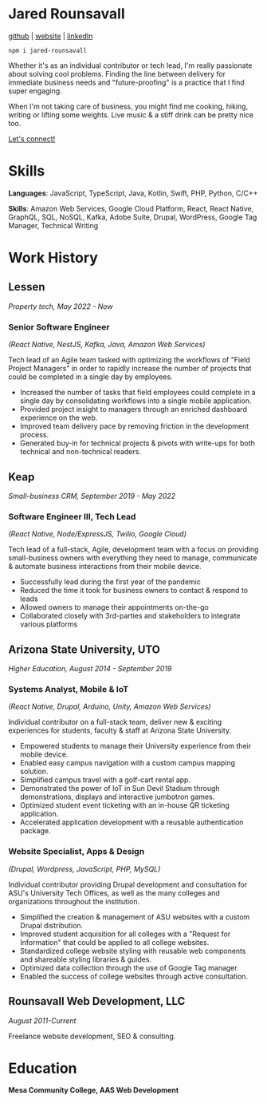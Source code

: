 ﻿
# Jared Rounsavall

[github](https://github.com/jrounsav) | [website](http://jaredrounsavall.com) | [linkedIn](https://www.linkedin.com/in/jared-rounsavall-a73b6858)

```
npm i jared-rounsavall
```

Whether it's as an individual contributor or tech lead, I'm really passionate about solving cool problems. Finding the line between delivery for immediate business needs and "future-proofing" is a practice that I find super engaging.

When I'm not taking care of business, you might find me cooking, hiking, writing or lifting some weights. Live music & a stiff drink can be pretty nice too.  

[Let's connect!](https://www.linkedin.com/in/jared-rounsavall-a73b6858/)

# Skills

**Languages**: JavaScript, TypeScript, Java, Kotlin, Swift, PHP, Python, C/C++

**Skills**: Amazon Web Services, Google Cloud Platform, React, React Native, GraphQL, SQL, NoSQL, Kafka, Adobe Suite, Drupal, WordPress, Google Tag Manager, Technical Writing

# Work History

## **Lessen**
*Property tech, May 2022 - Now*

### Senior Software Engineer

*(React Native, NestJS, Kafka, Java, Amazon Web Services)*

Tech lead of an Agile team tasked with optimizing the workflows of "Field Project Managers" in order to rapidly increase the number of projects that could be completed in a single day by employees.

- Increased the number of tasks that field employees could complete in a single day by consolidating workflows into a single mobile application.
- Provided project insight to managers through an enriched dashboard experience on the web.
- Improved team delivery pace by removing friction in the development process.
- Generated buy-in for technical projects & pivots with write-ups for both technical and non-technical readers.

## **Keap**
*Small-business CRM, September 2019 - May 2022*

### Software Engineer III, Tech Lead

*(React Native, Node/ExpressJS, Twilio, Google Cloud)*

Tech lead of a full-stack, Agile, development team with a focus on providing small-business owners with everything they need to manage, communicate & automate business interactions from their mobile device.

- Successfully lead during the first year of the pandemic
- Reduced the time it took for business owners to contact & respond to leads
- Allowed owners to manage their appointments on-the-go
- Collaborated closely with 3rd-parties and stakeholders to integrate various platforms

## **Arizona State University, UTO**
*Higher Education, August 2014 - September 2019*

### Systems Analyst, Mobile & IoT

_(React Native, Drupal, Arduino, Unity, Amazon Web Services)_

Individual contributor on a full-stack team, deliver new & exciting experiences for students, faculty & staff at Arizona State University.

- Empowered students to manage their University experience from their mobile device.
- Enabled easy campus navigation with a custom campus mapping solution. 
- Simplified campus travel with a golf-cart rental app.
- Demonstrated the power of IoT in Sun Devil Stadium through demonstrations, displays and interactive jumbotron games.
- Optimized student event ticketing with an in-house QR ticketing application.
- Accelerated application development with a reusable authentication package.
 
### Website Specialist, Apps & Design

*(Drupal, Wordpress, JavaScript, PHP, MySQL)*

Individual contributor providing Drupal development and consultation for ASU's University Tech Offices, as well as the many colleges and organizations throughout the institution.

- Simplified the creation & management of ASU websites with a custom Drupal distribution. 
- Improved student acquisition for all colleges with a "Request for Information" that could be applied to all college websites.
- Standardized college website styling with reusable web components and shareable styling libraries & guides.
- Optimized data collection through the use of Google Tag manager.
- Enabled the success of college websites through active consultation.

## **Rounsavall Web Development, LLC**
*August 2011-Current*

Freelance website development, SEO & consulting.

# Education

**Mesa Community College, AAS Web Development**
